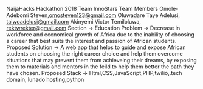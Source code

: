 NaijaHacks Hackathon 2018
Team InnoStars
Team Members
Omole-Adebomi Steven,omosteven123@gmail.com
Oluwadare Taye Adelusi, taiwoadelusi@gmail.com
Akinyemi Victor Temiloluwa, rektwrekter@gmail.com
Section -> Education
Problem -> Decrease in workforce and economical growth of  Africa due to the inability of choosing a career that best suits the interest and passion of African students.
Proposed Solution -> A web app that helps to guide and expose African students on choosing the right career choice and help them overcome situations that may prevent them from achieveing their dreams, by exposing them to materials and mentors in the feild to help them better the path they have chosen. 
Proposed Stack -> Html,CSS,JavaScript,PHP,twilio,.tech domain, lunado hosting,python
